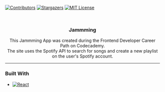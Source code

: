 <!-- Improved compatibility of back to top link: See: https://github.com/othneildrew/Best-README-Template/pull/73 -->
<!--
*** Thanks for checking out the Best-README-Template. If you have a suggestion
*** that would make this better, please fork the repo and create a pull request
*** or simply open an issue with the tag "enhancement".
*** Don't forget to give the project a star!
*** Thanks again! Now go create something AMAZING! :D
-->



<!-- PROJECT SHIELDS -->
<!--
*** I'm using markdown "reference style" links for readability.
*** Reference links are enclosed in brackets [ ] instead of parentheses ( ).
*** See the bottom of this document for the declaration of the reference variables
*** for contributors-url, forks-url, etc. This is an optional, concise syntax you may use.
*** https://www.markdownguide.org/basic-syntax/#reference-style-links
-->
[![Contributors][contributors-shield]][contributors-url]
[![Stargazers][stars-shield]][stars-url]
[![MIT License][license-shield]][license-url]



<!-- PROJECT LOGO -->
<br />
<div align="center">

<h3 align="center">Jammming</h3>

  <p align="center">
    This Jammming App was created during the Frontend Developer Career Path on Codecademy.<br /> 
    The site uses the Spotify API to search for songs and create a new playlist on the user's Spotify account.
  </p>
</div>

---

<!-- ABOUT THE PROJECT -->
### Built With

* [![React][React.js]][React-url]

<!-- MARKDOWN LINKS & IMAGES -->
<!-- https://www.markdownguide.org/basic-syntax/#reference-style-links -->
[contributors-shield]: https://img.shields.io/github/contributors/sjoerdwol/jammming.svg?style=for-the-badge
[contributors-url]: https://github.com/sjoerdwol/jammming/graphs/contributors
[stars-shield]: https://img.shields.io/github/stars/sjoerdwol/jammming.svg?style=for-the-badge
[stars-url]: https://github.com/sjoerdwol/jammming/stargazers
[license-shield]: https://img.shields.io/github/license/sjoerdwol/jammming.svg?style=for-the-badge
[license-url]: https://github.com/sjoerdwol/jammming/blob/master/LICENSE.txt
[product-screenshot]: images/screenshot.png
[React.js]: https://img.shields.io/badge/React-20232A?style=for-the-badge&logo=react&logoColor=61DAFB
[React-url]: https://reactjs.org/
